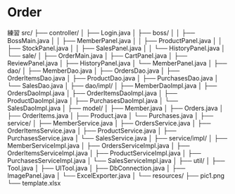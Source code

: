 # Order
練習
src/
├── controller/
│ ├── Login.java
│ ├── boss/
│ │ ├── BossMain.java
│ │ ├── MemberPanel.java
│ │ ├── ProductPanel.java
│ │ ├── StockPanel.java
│ │ ├── SalesPanel.java
│ │ └── HistoryPanel.java
│ └── sale/
│ ├── OrderMain.java
│ ├── CartPanel.java
│ ├── ReviewPanel.java
│ ├── HistoryPanel.java
│ └── MemberPanel.java
│
├── dao/
│ ├── MemberDao.java
│ ├── OrdersDao.java
│ ├── OrderItemsDao.java
│ ├── ProductDao.java
│ ├── PurchasesDao.java
│ └── SalesDao.java
│
├── dao/impl/
│ ├── MemberDaoImpl.java
│ ├── OrdersDaoImpl.java
│ ├── OrderItemsDaoImpl.java
│ ├── ProductDaoImpl.java
│ ├── PurchasesDaoImpl.java
│ └── SalesDaoImpl.java
│
├── model/
│ ├── Member.java
│ ├── Orders.java
│ ├── OrderItems.java
│ ├── Product.java
│ └── Purchases.java
│
├── service/
│ ├── MemberService.java
│ ├── OrdersService.java
│ ├── OrderItemsService.java
│ ├── ProductService.java
│ ├── PurchasesService.java
│ └── SalesService.java
│
├── service/impl/
│ ├── MemberServiceImpl.java
│ ├── OrdersServiceImpl.java
│ ├── OrderItemsServiceImpl.java
│ ├── ProductServiceImpl.java
│ ├── PurchasesServiceImpl.java
│ └── SalesServiceImpl.java
│
├── util/
│ ├── Tool.java
│ ├── UITool.java
│ ├── DbConnection.java
│ ├── ImagePanel.java
│ └── ExcelExporter.java
│
└── resources/
├── pic1.png
└── template.xlsx
